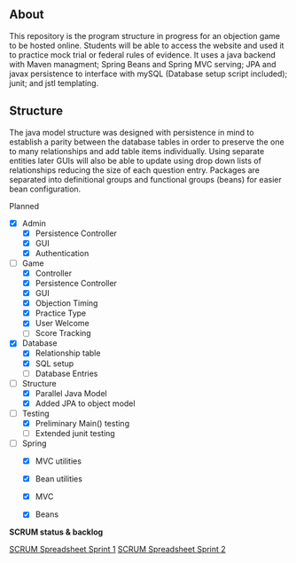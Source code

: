 ## About
This repository is the program structure in progress for an objection game to be hosted online. Students will be able to access the website and used it to practice mock trial or federal rules of evidence. It uses a java backend with Maven managment; Spring Beans and Spring MVC serving; JPA and javax persistence to interface with mySQL (Database setup script included); junit; and jstl templating. 

## Structure
The java model structure was designed with persistence in mind to establish a parity between the database tables in order to preserve the one to many relationships and add table items individually. Using separate entities later GUIs will also be able to update using drop down lists of relationships reducing the size of each question entry. Packages are separated into definitional groups and functional groups (beans) for easier bean configuration. 

Planned 
- [x] Admin
	- [x] Persistence Controller
	- [x] GUI 
	- [x] Authentication

- [ ] Game
	- [x] Controller
	- [x] Persistence Controller
	- [x] GUI
	- [x] Objection Timing
	- [x] Practice Type
	- [x] User Welcome
	- [ ] Score Tracking

- [x] Database
	- [x] Relationship table
	- [x] SQL setup
	- [ ] Database Entries
- [ ] Structure
	- [x] Parallel Java Model
	- [x] Added JPA to object model

- [ ] Testing
	- [x] Preliminary Main() testing
	- [ ] Extended junit testing 

- [ ] Spring
	- [x] MVC utilities
	- [x] Bean utilities
	- [x] MVC
	- [x] Beans
	

**SCRUM status & backlog** <br>

 [SCRUM Spreadsheet Sprint 1](https://docs.google.com/spreadsheets/d/1tdWSuC_HPGky3ifocHwHV5q5-KExHlzkDwGL0fNDGMg/edit?usp=sharing)
 [SCRUM Spreadsheet Sprint 2](https://docs.google.com/spreadsheets/d/1caK8YbuOVIuel1xAZ0KVAj9y6eJFfQM6k7t4evQiBAA/edit?usp=sharing)

